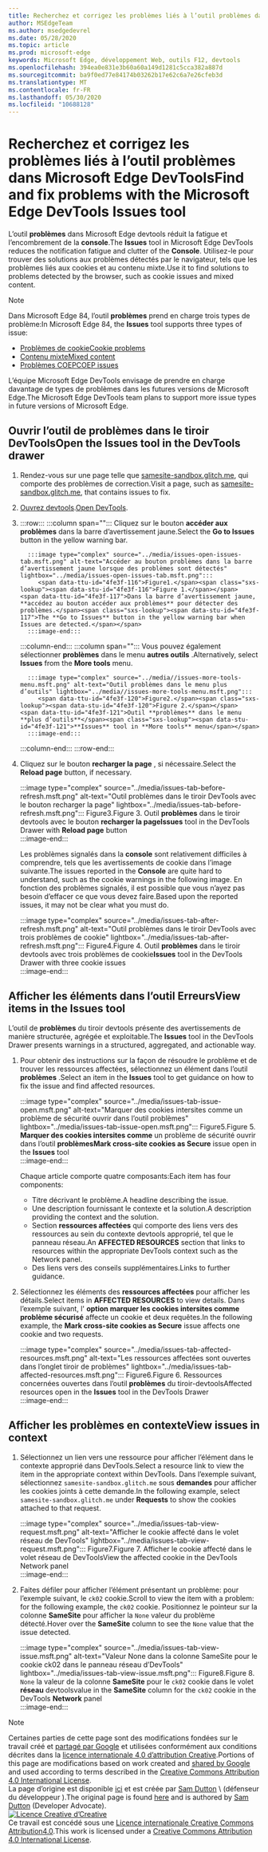 ```yaml
---
title: Recherchez et corrigez les problèmes liés à l’outil problèmes dans Microsoft Edge DevTools
author: MSEdgeTeam
ms.author: msedgedevrel
ms.date: 05/28/2020
ms.topic: article
ms.prod: microsoft-edge
keywords: Microsoft Edge, développement Web, outils F12, devtools
ms.openlocfilehash: 394ea0e831e3b60a60a149d1281c5cca382a887d
ms.sourcegitcommit: ba9f0ed77e84174b03262b17e62c6a7e26cfeb3d
ms.translationtype: MT
ms.contentlocale: fr-FR
ms.lasthandoff: 05/30/2020
ms.locfileid: "10688128"
---
```

<!-- Copyright Sam Dutton 

   Licensed under the Apache License, Version 2.0 (the "License");
   you may not use this file except in compliance with the License.
   You may obtain a copy of the License at

       https://www.apache.org/licenses/LICENSE-2.0

   Unless required by applicable law or agreed to in writing, software
   distributed under the License is distributed on an "AS IS" BASIS,
   WITHOUT WARRANTIES OR CONDITIONS OF ANY KIND, either express or implied.
   See the License for the specific language governing permissions and
   limitations under the License.  -->  





# <span data-ttu-id="4fe3f-103">Recherchez et corrigez les problèmes liés à l’outil problèmes dans Microsoft Edge DevTools</span><span class="sxs-lookup"><span data-stu-id="4fe3f-103">Find and fix problems with the Microsoft Edge DevTools Issues tool</span></span>   



<span data-ttu-id="4fe3f-104">L’outil **problèmes** dans Microsoft Edge devtools réduit la fatigue et l’encombrement de la **console**.</span><span class="sxs-lookup"><span data-stu-id="4fe3f-104">The **Issues** tool in Microsoft Edge DevTools reduces the notification fatigue and clutter of the **Console**.</span></span>  <span data-ttu-id="4fe3f-105">Utilisez-le pour trouver des solutions aux problèmes détectés par le navigateur, tels que les problèmes liés aux cookies et au contenu mixte.</span><span class="sxs-lookup"><span data-stu-id="4fe3f-105">Use it to find solutions to problems detected by the browser, such as cookie issues and mixed content.</span></span>  

> [!NOTE]
> <span data-ttu-id="4fe3f-106">Dans Microsoft Edge 84, l’outil **problèmes** prend en charge trois types de problème:</span><span class="sxs-lookup"><span data-stu-id="4fe3f-106">In Microsoft Edge 84, the **Issues** tool supports three types of issue:</span></span>  
> *   [<span data-ttu-id="4fe3f-107">Problèmes de cookie</span><span class="sxs-lookup"><span data-stu-id="4fe3f-107">Cookie problems</span></span>][MDNSameSiteCookies]  
> *   [<span data-ttu-id="4fe3f-108">Contenu mixte</span><span class="sxs-lookup"><span data-stu-id="4fe3f-108">Mixed content</span></span>][MDNMixedContent]  
> *   [<span data-ttu-id="4fe3f-109">Problèmes COEP</span><span class="sxs-lookup"><span data-stu-id="4fe3f-109">COEP issues</span></span>][W3CCOEPSpec]
> 
> <span data-ttu-id="4fe3f-110">L’équipe Microsoft Edge DevTools envisage de prendre en charge davantage de types de problèmes dans les futures versions de Microsoft Edge.</span><span class="sxs-lookup"><span data-stu-id="4fe3f-110">The Microsoft Edge DevTools team plans to support more issue types in future versions of Microsoft Edge.</span></span>  

## <span data-ttu-id="4fe3f-111">Ouvrir l’outil de problèmes dans le tiroir DevTools</span><span class="sxs-lookup"><span data-stu-id="4fe3f-111">Open the Issues tool in the DevTools drawer</span></span>   

1.  <span data-ttu-id="4fe3f-112">Rendez-vous sur une page telle que [samesite-sandbox.glitch.me][GlitchSamesiteSandbox], qui comporte des problèmes de correction.</span><span class="sxs-lookup"><span data-stu-id="4fe3f-112">Visit a page, such as [samesite-sandbox.glitch.me][GlitchSamesiteSandbox], that contains issues to fix.</span></span>  
1.  <span data-ttu-id="4fe3f-113">[Ouvrez devtools][DevtoolsOpen].</span><span class="sxs-lookup"><span data-stu-id="4fe3f-113">[Open DevTools][DevtoolsOpen].</span></span>  
1.  :::row:::
       :::column span="":::
          <span data-ttu-id="4fe3f-114">Cliquez sur le bouton **accéder aux problèmes** dans la barre d’avertissement jaune.</span><span class="sxs-lookup"><span data-stu-id="4fe3f-114">Select the **Go to Issues** button in the yellow warning bar.</span></span>  
          
          :::image type="complex" source="../media/issues-open-issues-tab.msft.png" alt-text="Accéder au bouton problèmes dans la barre d’avertissement jaune lorsque des problèmes sont détectés" lightbox="../media/issues-open-issues-tab.msft.png":::
             <span data-ttu-id="4fe3f-116">Figure1.</span><span class="sxs-lookup"><span data-stu-id="4fe3f-116">Figure 1.</span></span>  <span data-ttu-id="4fe3f-117">Dans la barre d’avertissement jaune, **accédez au bouton accéder aux problèmes** pour détecter des problèmes.</span><span class="sxs-lookup"><span data-stu-id="4fe3f-117">The **Go to Issues** button in the yellow warning bar when Issues are detected.</span></span>  
          :::image-end:::  
       :::column-end:::
       :::column span="":::
          <span data-ttu-id="4fe3f-118">Vous pouvez également sélectionner **problèmes** dans le menu **autres outils** .</span><span class="sxs-lookup"><span data-stu-id="4fe3f-118">Alternatively, select **Issues** from the **More tools** menu.</span></span>  
          
          :::image type="complex" source="../media//issues-more-tools-menu.msft.png" alt-text="Outil problèmes dans le menu plus d’outils" lightbox="../media//issues-more-tools-menu.msft.png":::
             <span data-ttu-id="4fe3f-120">Figure2.</span><span class="sxs-lookup"><span data-stu-id="4fe3f-120">Figure 2.</span></span>  <span data-ttu-id="4fe3f-121">Outil **problèmes** dans le menu **plus d’outils**</span><span class="sxs-lookup"><span data-stu-id="4fe3f-121">**Issues** tool in **More tools** menu</span></span>  
          :::image-end:::  
       :::column-end:::
    :::row-end:::
    
1.  <span data-ttu-id="4fe3f-122">Cliquez sur le bouton **recharger la page** , si nécessaire.</span><span class="sxs-lookup"><span data-stu-id="4fe3f-122">Select the **Reload page** button, if necessary.</span></span>  
    
    :::image type="complex" source="../media/issues-tab-before-refresh.msft.png" alt-text="Outil problèmes dans le tiroir DevTools avec le bouton recharger la page" lightbox="../media/issues-tab-before-refresh.msft.png":::
       <span data-ttu-id="4fe3f-124">Figure3.</span><span class="sxs-lookup"><span data-stu-id="4fe3f-124">Figure 3.</span></span>  <span data-ttu-id="4fe3f-125">Outil **problèmes** dans le tiroir devtools avec le bouton **recharger la page**</span><span class="sxs-lookup"><span data-stu-id="4fe3f-125">**Issues** tool in the DevTools Drawer with **Reload page** button</span></span>  
    :::image-end:::  

    <span data-ttu-id="4fe3f-126">Les problèmes signalés dans la **console** sont relativement difficiles à comprendre, tels que les avertissements de cookie dans l’image suivante.</span><span class="sxs-lookup"><span data-stu-id="4fe3f-126">The issues reported in the **Console** are quite hard to understand, such as the cookie warnings in the following image.</span></span>  <span data-ttu-id="4fe3f-127">En fonction des problèmes signalés, il est possible que vous n’ayez pas besoin d’effacer ce que vous devez faire.</span><span class="sxs-lookup"><span data-stu-id="4fe3f-127">Based upon the reported issues, it may not be clear what you must do.</span></span>  
    
    :::image type="complex" source="../media/issues-tab-after-refresh.msft.png" alt-text="Outil problèmes dans le tiroir DevTools avec trois problèmes de cookie" lightbox="../media/issues-tab-after-refresh.msft.png":::
       <span data-ttu-id="4fe3f-129">Figure4.</span><span class="sxs-lookup"><span data-stu-id="4fe3f-129">Figure 4.</span></span>  <span data-ttu-id="4fe3f-130">Outil **problèmes** dans le tiroir devtools avec trois problèmes de cookie</span><span class="sxs-lookup"><span data-stu-id="4fe3f-130">**Issues** tool in the DevTools Drawer with three cookie issues</span></span>  
    :::image-end:::  
    
## <span data-ttu-id="4fe3f-131">Afficher les éléments dans l’outil Erreurs</span><span class="sxs-lookup"><span data-stu-id="4fe3f-131">View items in the Issues tool</span></span>   

<span data-ttu-id="4fe3f-132">L’outil de **problèmes** du tiroir devtools présente des avertissements de manière structurée, agrégée et exploitable.</span><span class="sxs-lookup"><span data-stu-id="4fe3f-132">The **Issues** tool in the DevTools Drawer presents warnings in a structured, aggregated, and actionable way.</span></span>  

1.  <span data-ttu-id="4fe3f-133">Pour obtenir des instructions sur la façon de résoudre le problème et de trouver les ressources affectées, sélectionnez un élément dans l’outil **problèmes** .</span><span class="sxs-lookup"><span data-stu-id="4fe3f-133">Select an item in the **Issues** tool to get guidance on how to fix the issue and find affected resources.</span></span>  
    
    :::image type="complex" source="../media/issues-tab-issue-open.msft.png" alt-text="Marquer des cookies intersites comme un problème de sécurité ouvrir dans l’outil problèmes" lightbox="../media/issues-tab-issue-open.msft.png":::
       <span data-ttu-id="4fe3f-135">Figure5.</span><span class="sxs-lookup"><span data-stu-id="4fe3f-135">Figure 5.</span></span>  <span data-ttu-id="4fe3f-136">**Marquer des cookies intersites comme** un problème de sécurité ouvrir dans l’outil **problèmes**</span><span class="sxs-lookup"><span data-stu-id="4fe3f-136">**Mark cross-site cookies as Secure** issue open in the **Issues** tool</span></span>  
    :::image-end:::  
    
    <span data-ttu-id="4fe3f-137">Chaque article comporte quatre composants:</span><span class="sxs-lookup"><span data-stu-id="4fe3f-137">Each item has four components:</span></span>  
    
    *   <span data-ttu-id="4fe3f-138">Titre décrivant le problème.</span><span class="sxs-lookup"><span data-stu-id="4fe3f-138">A headline describing the issue.</span></span>  
    *   <span data-ttu-id="4fe3f-139">Une description fournissant le contexte et la solution.</span><span class="sxs-lookup"><span data-stu-id="4fe3f-139">A description providing the context and the solution.</span></span>  
    *   <span data-ttu-id="4fe3f-140">Section **ressources affectées** qui comporte des liens vers des ressources au sein du contexte devtools approprié, tel que le panneau réseau.</span><span class="sxs-lookup"><span data-stu-id="4fe3f-140">An **AFFECTED RESOURCES** section that links to resources within the appropriate DevTools context such as the Network panel.</span></span>  
    *   <span data-ttu-id="4fe3f-141">Des liens vers des conseils supplémentaires.</span><span class="sxs-lookup"><span data-stu-id="4fe3f-141">Links to further guidance.</span></span>  
    
1.  <span data-ttu-id="4fe3f-142">Sélectionnez les éléments des **ressources affectées** pour afficher les détails.</span><span class="sxs-lookup"><span data-stu-id="4fe3f-142">Select items in **AFFECTED RESOURCES** to view details.</span></span>  <span data-ttu-id="4fe3f-143">Dans l’exemple suivant, l' **option marquer les cookies intersites comme problème sécurisé** affecte un cookie et deux requêtes.</span><span class="sxs-lookup"><span data-stu-id="4fe3f-143">In the following example, the **Mark cross-site cookies as Secure** issue affects one cookie and two requests.</span></span>  
    
    :::image type="complex" source="../media/issues-tab-affected-resources.msft.png" alt-text="Les ressources affectées sont ouvertes dans l’onglet tiroir de problèmes" lightbox="../media/issues-tab-affected-resources.msft.png":::
       <span data-ttu-id="4fe3f-145">Figure6.</span><span class="sxs-lookup"><span data-stu-id="4fe3f-145">Figure 6.</span></span>  <span data-ttu-id="4fe3f-146">Ressources concernées ouvertes dans l’outil **problèmes** du tiroir-devtools</span><span class="sxs-lookup"><span data-stu-id="4fe3f-146">Affected resources open in the **Issues** tool in the DevTools Drawer</span></span>  
    :::image-end:::  
    
## <span data-ttu-id="4fe3f-147">Afficher les problèmes en contexte</span><span class="sxs-lookup"><span data-stu-id="4fe3f-147">View issues in context</span></span>   

1.  <span data-ttu-id="4fe3f-148">Sélectionnez un lien vers une ressource pour afficher l’élément dans le contexte approprié dans DevTools.</span><span class="sxs-lookup"><span data-stu-id="4fe3f-148">Select a resource link to view the item in the appropriate context within DevTools.</span></span>  <span data-ttu-id="4fe3f-149">Dans l’exemple suivant, sélectionnez `samesite-sandbox.glitch.me` sous **demandes** pour afficher les cookies joints à cette demande.</span><span class="sxs-lookup"><span data-stu-id="4fe3f-149">In the following example, select `samesite-sandbox.glitch.me` under **Requests** to show the cookies attached to that request.</span></span>  
    
    :::image type="complex" source="../media/issues-tab-view-request.msft.png" alt-text="Afficher le cookie affecté dans le volet réseau de DevTools" lightbox="../media/issues-tab-view-request.msft.png":::
       <span data-ttu-id="4fe3f-151">Figure7.</span><span class="sxs-lookup"><span data-stu-id="4fe3f-151">Figure 7.</span></span>  <span data-ttu-id="4fe3f-152">Afficher le cookie affecté dans le volet réseau de DevTools</span><span class="sxs-lookup"><span data-stu-id="4fe3f-152">View the affected cookie in the DevTools Network panel</span></span>  
    :::image-end:::  

1.  <span data-ttu-id="4fe3f-153">Faites défiler pour afficher l’élément présentant un problème: pour l’exemple suivant, le `ck02` cookie.</span><span class="sxs-lookup"><span data-stu-id="4fe3f-153">Scroll to view the item with a problem: for the following example, the `ck02` cookie.</span></span>  <span data-ttu-id="4fe3f-154">Positionnez le pointeur sur la colonne **SameSite** pour afficher la `None` valeur du problème détecté.</span><span class="sxs-lookup"><span data-stu-id="4fe3f-154">Hover over the **SameSite** column to see the `None` value that the issue detected.</span></span>  
    
    :::image type="complex" source="../media/issues-tab-view-issue.msft.png" alt-text="Valeur None dans la colonne SameSite pour le cookie ck02 dans le panneau réseau d’DevTools" lightbox="../media/issues-tab-view-issue.msft.png":::
       <span data-ttu-id="4fe3f-156">Figure8.</span><span class="sxs-lookup"><span data-stu-id="4fe3f-156">Figure 8.</span></span>  `None` <span data-ttu-id="4fe3f-157">la valeur de la colonne **SameSite** pour le `ck02` cookie dans le volet **réseau** devtools</span><span class="sxs-lookup"><span data-stu-id="4fe3f-157">value in the **SameSite** column for the `ck02` cookie in the DevTools **Network** panel</span></span>  
    :::image-end:::  

<!--## Feedback  -->  



<!-- image links -->  

<!-- links -->  

[DevtoolsOpen]: /microsoft-edge/devtools-guide-chromium/open "Ouvrez Microsoft Edge DevTools | Documents Microsoft"  

[GlitchSamesiteSandbox]: https://samesite-sandbox.glitch.me "Tests de cookies SameSite | Problème"  

[MDNSameSiteCookies]: https://developer.mozilla.org/docs/Web/HTTP/Headers/Set-Cookie/SameSite "Cookies SameSite | MDN"  
[MDNMixedContent]: https://developer.mozilla.org/docs/Web/Security/Mixed_content "Contenu mixte | MDN"  

[W3CCOEPSpec]: https://wicg.github.io/cross-origin-embedder-policy "Stratégie d’intégration d’une origination Groupe de communauté d’incubateur Web"  

> [!NOTE]
> <span data-ttu-id="4fe3f-163">Certaines parties de cette page sont des modifications fondées sur le travail créé et [partagé par Google][GoogleSitePolicies] et utilisées conformément aux conditions décrites dans la [licence internationale 4,0 d’attribution Creative][CCA4IL].</span><span class="sxs-lookup"><span data-stu-id="4fe3f-163">Portions of this page are modifications based on work created and [shared by Google][GoogleSitePolicies] and used according to terms described in the [Creative Commons Attribution 4.0 International License][CCA4IL].</span></span>  
> <span data-ttu-id="4fe3f-164">La page d’origine est disponible [ici](https://developers.google.com/web/tools/chrome-devtools/issues/index) et est créée par [Sam Dutton][SamDutton] \ (défenseur du développeur \).</span><span class="sxs-lookup"><span data-stu-id="4fe3f-164">The original page is found [here](https://developers.google.com/web/tools/chrome-devtools/issues/index) and is authored by [Sam Dutton][SamDutton] \(Developer Advocate\).</span></span>  
[![Licence Creative d’Creative][CCby4Image]][CCA4IL]  
<span data-ttu-id="4fe3f-166">Ce travail est concédé sous une [Licence internationale Creative Commons Attribution4.0][CCA4IL].</span><span class="sxs-lookup"><span data-stu-id="4fe3f-166">This work is licensed under a [Creative Commons Attribution 4.0 International License][CCA4IL].</span></span>  

[CCA4IL]: https://creativecommons.org/licenses/by/4.0  
[CCby4Image]: https://i.creativecommons.org/l/by/4.0/88x31.png  
[GoogleSitePolicies]: https://developers.google.com/terms/site-policies  
[KayceBasques]: https://developers.google.com/web/resources/contributors/kaycebasques  
[SamDutton]: https://developers.google.com/web/resources/contributors/samdutton  
